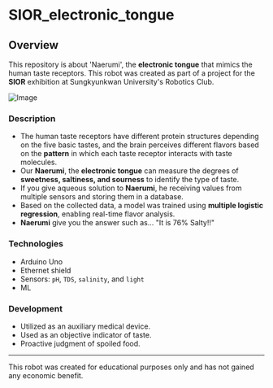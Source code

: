 # SIOR_electronic_tongue

## Overview
This repository is about 'Naerumi', the **electronic tongue** that mimics the human taste receptors.
This robot was created as part of a project for the **SIOR** exhibition at Sungkyunkwan University's Robotics Club.

![Image](https://github.com/user-attachments/assets/0c4935f3-d5ee-4cbe-8931-90d618944f60)

### Description
- The human taste receptors have different protein structures depending on the five basic tastes, and the brain perceives different flavors based on the **pattern** in which each taste receptor interacts with taste molecules.
- Our **Naerumi**, the **electronic tongue** can measure the degrees of **sweetness, saltiness, and sourness** to identify the type of taste.
- If you give aqueous solution to **Naerumi**, he receiving values from multiple sensors and storing them in a database.
- Based on the collected data, a model was trained using **multiple logistic regression**, enabling real-time flavor analysis.
- **Naerumi** give you the answer such as... "It is 76% Salty!!"

### Technologies
- Arduino Uno
- Ethernet shield
- Sensors: `pH`, `TDS`, `salinity`, and `light`
- ML

### Development
- Utilized as an auxiliary medical device.
- Used as an objective indicator of taste.
- Proactive judgment of spoiled food.

---
This robot was created for educational purposes only and has not gained any economic benefit.
